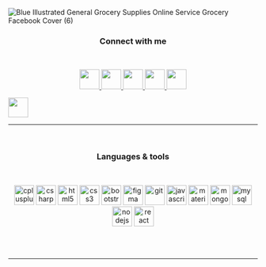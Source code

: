 ![Blue Illustrated General Grocery Supplies Online Service Grocery Facebook Cover (6)](https://user-images.githubusercontent.com/57852378/93759267-82680280-fc27-11ea-9a36-62b7d09823e1.gif)
<h3 align="center">Connect with me</h3>
<br/>
<p align="center" ">
                   
<a href="mailto:purnimasharma@gmail.com" target="_blank" title="Mail me ">
  
  <img src="https://user-images.githubusercontent.com/57852378/93742512-d8c74800-fc0b-11ea-9e64-ec554be7cd59.png"  width="40" height="40"/>
  
  </a>
   <a href="https://www.facebook.com/profile.php?id=100012452583609" target="_blank" title="Be a Friend to Purnima Sharma on fb">
  
  <img src="https://user-images.githubusercontent.com/57852378/93742514-d95fde80-fc0b-11ea-89a8-efb7b5a91cb9.png"  width="40" height="40"/> 
  </a>
  
   <a href="https://github.com/purnima143" target="_blank" title="Explore Purnima Sharma's code on github">
  
  <img src="https://user-images.githubusercontent.com/57852378/93742503-d664ee00-fc0b-11ea-8f75-db2448ff01f1.png"  width="40" height="40"/>
</a>

   <a href="https://www.instagram.com/ps_1905_/" target="_blank" title="Follow Purnima Sharma on Instagram">
  
  <img src="https://user-images.githubusercontent.com/57852378/93742511-d82eb180-fc0b-11ea-8af9-3507afba5b6f.png"  width="40" height="40"/>
</a>

  <a href="https://www.linkedin.com/in/purnima-sharma-212106158/" target="_blank" title="View Purnima Sharma's profile on linkedin">

  <img src="https://user-images.githubusercontent.com/57852378/93742508-d7961b00-fc0b-11ea-9ed8-7ad7b25b71d8.png"  width="40" height="40"/>
  </a>
  
  <a href="https://purnima143.github.io/Purnima/" target="_blank" >

  <img src="https://user-images.githubusercontent.com/57852378/93742509-d7961b00-fc0b-11ea-958f-ed7497f3b785.png"  width="40" height="40"/></a>

</p>

---

<br/>
<h3 align="center">Languages & tools</h3>
<br/>
<p align="center"> <img src="https://devicons.github.io/devicon/devicon.git/icons/cplusplus/cplusplus-original.svg" alt="cplusplus" width="40" height="40"/> <img src="https://devicons.github.io/devicon/devicon.git/icons/csharp/csharp-original.svg" alt="csharp" width="40" height="40"/> 
    <img src="https://devicons.github.io/devicon/devicon.git/icons/html5/html5-original-wordmark.svg" alt="html5" width="40" height="40"/>

  <img src="https://devicons.github.io/devicon/devicon.git/icons/css3/css3-original-wordmark.svg" alt="css3" width="40" height="40"/> 
  <img src="https://devicons.github.io/devicon/devicon.git/icons/bootstrap/bootstrap-plain.svg" alt="bootstrap" width="40" height="40"/>
  <img src="https://www.vectorlogo.zone/logos/figma/figma-icon.svg" alt="figma" width="40" height="40"/>
  <img src="https://www.vectorlogo.zone/logos/git-scm/git-scm-icon.svg" alt="git" width="40" height="40"/>
  <img src="https://devicons.github.io/devicon/devicon.git/icons/javascript/javascript-original.svg" alt="javascript" width="40" height="40"/> 
  <img src="https://raw.githubusercontent.com/prplx/svg-logos/5585531d45d294869c4eaab4d7cf2e9c167710a9/svg/materialize.svg" alt="materialize" width="40" height="40"/>
  <img src="https://devicons.github.io/devicon/devicon.git/icons/mongodb/mongodb-original-wordmark.svg" alt="mongodb" width="40" height="40"/>
  <img src="https://devicons.github.io/devicon/devicon.git/icons/mysql/mysql-original-wordmark.svg" alt="mysql" width="40" height="40"/>
  <img src="https://devicons.github.io/devicon/devicon.git/icons/nodejs/nodejs-original-wordmark.svg" alt="nodejs" width="40" height="40"/>
  <img src="https://devicons.github.io/devicon/devicon.git/icons/react/react-original-wordmark.svg" alt="react" width="40" height="40"/></p>

<br />
<br />


---
